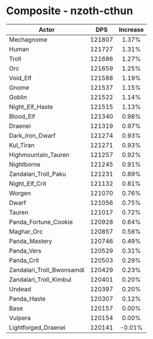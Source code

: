 # Composite - nzoth-cthun
| Actor | DPS | Increase |
|---|:---:|:---:|
|Mechagnome|121807|1.37%|
|Human|121727|1.31%|
|Troll|121686|1.27%|
|Orc|121659|1.25%|
|Void_Elf|121588|1.19%|
|Gnome|121537|1.15%|
|Goblin|121522|1.14%|
|Night_Elf_Haste|121515|1.13%|
|Blood_Elf|121340|0.98%|
|Draenei|121319|0.97%|
|Dark_Iron_Dwarf|121274|0.93%|
|Kul_Tiran|121271|0.93%|
|Highmountain_Tauren|121257|0.92%|
|Nightborne|121245|0.91%|
|Zandalari_Troll_Paku|121231|0.89%|
|Night_Elf_Crit|121132|0.81%|
|Worgen|121070|0.76%|
|Dwarf|121056|0.75%|
|Tauren|121017|0.72%|
|Panda_Fortune_Cookie|120928|0.64%|
|Maghar_Orc|120857|0.58%|
|Panda_Mastery|120746|0.49%|
|Panda_Vers|120529|0.31%|
|Panda_Crit|120503|0.29%|
|Zandalari_Troll_Bwonsamdi|120429|0.23%|
|Zandalari_Troll_Kimbul|120401|0.20%|
|Undead|120397|0.20%|
|Panda_Haste|120307|0.12%|
|Base|120157|0.00%|
|Vulpera|120154|0.00%|
|Lightforged_Draenei|120141|-0.01%|
